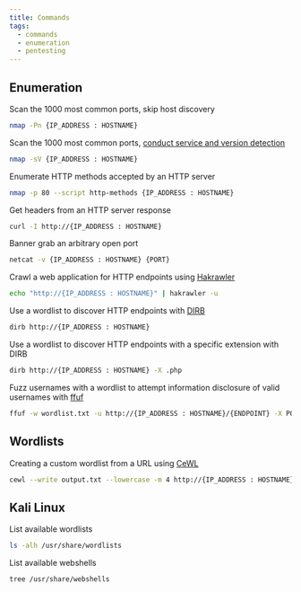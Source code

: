 ```yaml
---
title: Commands
tags:
  - commands
  - enumeration
  - pentesting
---
```

## Enumeration
Scan the 1000 most common ports, skip host discovery
```bash
nmap -Pn {IP_ADDRESS : HOSTNAME}
```
Scan the 1000 most common ports, [conduct service and version detection](https://nmap.org/book/man-version-detection.html)
```bash
nmap -sV {IP_ADDRESS : HOSTNAME}
```
Enumerate HTTP methods accepted by an HTTP server
```bash
nmap -p 80 --script http-methods {IP_ADDRESS : HOSTNAME}
```
Get headers from an HTTP server response
```bash
curl -I http://{IP_ADDRESS : HOSTNAME}
```
Banner grab an arbitrary open port
```bash
netcat -v {IP_ADDRESS : HOSTNAME} {PORT}
```
Crawl a web application for HTTP endpoints using [Hakrawler](https://github.com/hakluke/hakrawler)
```bash
echo "http://{IP_ADDRESS : HOSTNAME}" | hakrawler -u
```
Use a wordlist to discover HTTP endpoints with [DIRB](https://dirb.sourceforge.net/)
```bash
dirb http://{IP_ADDRESS : HOSTNAME}
```
Use a wordlist to discover HTTP endpoints with a specific extension with DIRB
```bash
dirb http://{IP_ADDRESS : HOSTNAME} -X .php
```
Fuzz usernames with a wordlist to attempt information disclosure of valid usernames with [ffuf](https://github.com/ffuf/ffuf)
```bash
ffuf -w wordlist.txt -u http://{IP_ADDRESS : HOSTNAME}/{ENDPOINT} -X POST -d 'username=FUZZ&password=bar' -H 'Content-Type: application/x-www-form-urlencoded'
```
## Wordlists
Creating a custom wordlist from a URL using [CeWL](https://github.com/digininja/CeWL)
```bash
cewl --write output.txt --lowercase -m 4 http://{IP_ADDRESS : HOSTNAME}
```

## Kali Linux
List available wordlists
```bash
ls -alh /usr/share/wordlists
```
List available webshells
```bash
tree /usr/share/webshells
```